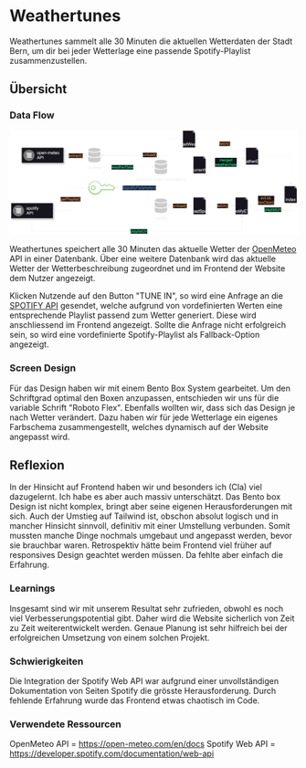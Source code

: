 # Weathertunes
Weathertunes sammelt alle 30 Minuten die aktuellen Wetterdaten der Stadt Bern, um dir bei jeder Wetterlage eine passende Spotify-Playlist zusammenzustellen.

## Übersicht

### Data Flow

![Flowchart](https://github.com/y-neck/weathertunes/blob/main/frontend/public/img/documentation/api_flowchart_weathertunes.drawio.svg)

Weathertunes speichert alle 30 Minuten das aktuelle Wetter der [OpenMeteo](https://open-meteo.com/) API in einer Datenbank. Über eine weitere Datenbank wird das aktuelle Wetter der Wetterbeschreibung zugeordnet und im Frontend der Website dem Nutzer angezeigt.

Klicken Nutzende auf den Button "TUNE IN", so wird eine Anfrage an die [SPOTIFY API](https://developer.spotify.com/) gesendet, welche aufgrund von vordefinierten Werten eine entsprechende Playlist passend zum Wetter generiert. Diese wird anschliessend im Frontend angezeigt.
Sollte die Anfrage nicht erfolgreich sein, so wird eine vordefinierte Spotify-Playlist als Fallback-Option angezeigt.

### Screen Design
Für das Design haben wir mit einem Bento Box System gearbeitet. Um den Schriftgrad optimal den Boxen anzupassen, entschieden wir uns für die variable Schrift "Roboto Flex".
Ebenfalls wollten wir, dass sich das Design je nach Wetter verändert. Dazu haben wir für jede Wetterlage ein eigenes Farbschema zusammengestellt, welches dynamisch auf der Website angepasst wird.

## Reflexion
In der Hinsicht auf Frontend haben wir und besonders ich (Cla) viel dazugelernt. Ich habe es aber auch massiv unterschätzt. Das Bento box Design ist nicht komplex, bringt aber seine eigenen Herausforderungen mit sich. Auch der Umstieg auf Tailwind ist, obschon absolut logisch und in mancher Hinsicht sinnvoll, definitiv mit einer Umstellung verbunden. Somit mussten manche Dinge nochmals umgebaut und angepasst werden, bevor sie brauchbar waren.
Retrospektiv hätte beim Frontend viel früher auf responsives Design geachtet werden müssen. Da fehlte aber einfach die Erfahrung.

### Learnings
Insgesamt sind wir mit unserem Resultat sehr zufrieden, obwohl es noch viel Verbesserungspotential gibt. Daher wird die Website sicherlich von Zeit zu Zeit weiterentwickelt werden.
Genaue Planung ist sehr hilfreich bei der erfolgreichen Umsetzung von einem solchen Projekt. 

### Schwierigkeiten
Die Integration der Spotify Web API war aufgrund einer unvollständigen Dokumentation von Seiten Spotify die grösste Herausforderung.
Durch fehlende Erfahrung wurde das Frontend etwas chaotisch im Code. 

### Verwendete Ressourcen
OpenMeteo API = https://open-meteo.com/en/docs
Spotify Web API = https://developer.spotify.com/documentation/web-api